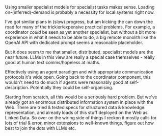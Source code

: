 Using smaller specialist models for specialist tasks makes sense. Loading on-(inferred)-demand is probably a necessity for local systems right now. 

I've got similar plans in (slow) progress, but am kicking the can down the road for many of the trickier/expensive practical problems. For example, a coordinator *could* be seen as yet another specialist, but without a bit more experience in what it needs to be able to do, a big remote monolith like the OpenAI API with dedicated prompt seems a reasonable placeholder.

But it does seem to me that smaller, distributed, specialist models are the near future. LLMs in this view are really a special case themselves - really good at human text comms/hopeless at maths.

Effectively using an agent paradigm and with appropriate communication protocols it's wide open. Going back to the coordinator component, this wouldn't need to do much if agents were reasonably good at self-description. Potentially they could be self-organising.

Starting from scratch, all this would be a seriously hard problem. But we've already got an enormous distributed information system in place with the Web. There are tried & tested specs for structured data & knowledge representation, and already loads of this stuff deployed on the Web as Linked Data. So over on the wiring side of things I reckon it mostly calls for lots of trial & error, minor extensions to well-known things, figure out how best to join the dots with LLMs etc. 
